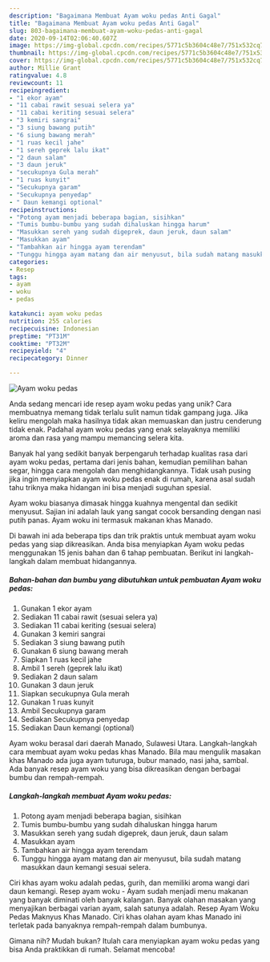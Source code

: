 ```yaml
---
description: "Bagaimana Membuat Ayam woku pedas Anti Gagal"
title: "Bagaimana Membuat Ayam woku pedas Anti Gagal"
slug: 803-bagaimana-membuat-ayam-woku-pedas-anti-gagal
date: 2020-09-14T02:06:40.607Z
image: https://img-global.cpcdn.com/recipes/5771c5b3604c48e7/751x532cq70/ayam-woku-pedas-foto-resep-utama.jpg
thumbnail: https://img-global.cpcdn.com/recipes/5771c5b3604c48e7/751x532cq70/ayam-woku-pedas-foto-resep-utama.jpg
cover: https://img-global.cpcdn.com/recipes/5771c5b3604c48e7/751x532cq70/ayam-woku-pedas-foto-resep-utama.jpg
author: Millie Grant
ratingvalue: 4.8
reviewcount: 11
recipeingredient:
- "1 ekor ayam"
- "11 cabai rawit sesuai selera ya"
- "11 cabai keriting sesuai selera"
- "3 kemiri sangrai"
- "3 siung bawang putih"
- "6 siung bawang merah"
- "1 ruas kecil jahe"
- "1 sereh geprek lalu ikat"
- "2 daun salam"
- "3 daun jeruk"
- "secukupnya Gula merah"
- "1 ruas kunyit"
- "Secukupnya garam"
- "Secukupnya penyedap"
- " Daun kemangi optional"
recipeinstructions:
- "Potong ayam menjadi beberapa bagian, sisihkan"
- "Tumis bumbu-bumbu yang sudah dihaluskan hingga harum"
- "Masukkan sereh yang sudah digeprek, daun jeruk, daun salam"
- "Masukkan ayam"
- "Tambahkan air hingga ayam terendam"
- "Tunggu hingga ayam matang dan air menyusut, bila sudah matang masukkan daun kemangi sesuai selera."
categories:
- Resep
tags:
- ayam
- woku
- pedas

katakunci: ayam woku pedas 
nutrition: 255 calories
recipecuisine: Indonesian
preptime: "PT31M"
cooktime: "PT32M"
recipeyield: "4"
recipecategory: Dinner

---
```



![Ayam woku pedas](https://img-global.cpcdn.com/recipes/5771c5b3604c48e7/751x532cq70/ayam-woku-pedas-foto-resep-utama.jpg)

Anda sedang mencari ide resep ayam woku pedas yang unik? Cara membuatnya memang tidak terlalu sulit namun tidak gampang juga. Jika keliru mengolah maka hasilnya tidak akan memuaskan dan justru cenderung tidak enak. Padahal ayam woku pedas yang enak selayaknya memiliki aroma dan rasa yang mampu memancing selera kita.

Banyak hal yang sedikit banyak berpengaruh terhadap kualitas rasa dari ayam woku pedas, pertama dari jenis bahan, kemudian pemilihan bahan segar, hingga cara mengolah dan menghidangkannya. Tidak usah pusing jika ingin menyiapkan ayam woku pedas enak di rumah, karena asal sudah tahu triknya maka hidangan ini bisa menjadi suguhan spesial.

Ayam woku biasanya dimasak hingga kuahnya mengental dan sedikit menyusut. Sajian ini adalah lauk yang sangat cocok bersanding dengan nasi putih panas. Ayam woku ini termasuk makanan khas Manado.


Di bawah ini ada beberapa tips dan trik praktis untuk membuat ayam woku pedas yang siap dikreasikan. Anda bisa menyiapkan Ayam woku pedas menggunakan 15 jenis bahan dan 6 tahap pembuatan. Berikut ini langkah-langkah dalam membuat hidangannya.

<!--inarticleads1-->

##### Bahan-bahan dan bumbu yang dibutuhkan untuk pembuatan Ayam woku pedas:

1. Gunakan 1 ekor ayam
1. Sediakan 11 cabai rawit (sesuai selera ya)
1. Sediakan 11 cabai keriting (sesuai selera)
1. Gunakan 3 kemiri sangrai
1. Sediakan 3 siung bawang putih
1. Gunakan 6 siung bawang merah
1. Siapkan 1 ruas kecil jahe
1. Ambil 1 sereh (geprek lalu ikat)
1. Sediakan 2 daun salam
1. Gunakan 3 daun jeruk
1. Siapkan secukupnya Gula merah
1. Gunakan 1 ruas kunyit
1. Ambil Secukupnya garam
1. Sediakan Secukupnya penyedap
1. Sediakan  Daun kemangi (optional)


Ayam woku berasal dari daerah Manado, Sulawesi Utara. Langkah-langkah cara membuat ayam woku pedas khas Manado. Bila mau mengulik masakan khas Manado ada juga ayam tuturuga, bubur manado, nasi jaha, sambal. Ada banyak resep ayam woku yang bisa dikreasikan dengan berbagai bumbu dan rempah-rempah. 

<!--inarticleads2-->

##### Langkah-langkah membuat Ayam woku pedas:

1. Potong ayam menjadi beberapa bagian, sisihkan
1. Tumis bumbu-bumbu yang sudah dihaluskan hingga harum
1. Masukkan sereh yang sudah digeprek, daun jeruk, daun salam
1. Masukkan ayam
1. Tambahkan air hingga ayam terendam
1. Tunggu hingga ayam matang dan air menyusut, bila sudah matang masukkan daun kemangi sesuai selera.


Ciri khas ayam woku adalah pedas, gurih, dan memiliki aroma wangi dari daun kemangi. Resep ayam woku - Ayam sudah menjadi menu makanan yang banyak diminati oleh banyak kalangan. Banyak olahan masakan yang menyajikan berbagai varian ayam, salah satunya adalah. Resep Ayam Woku Pedas Maknyus Khas Manado. Ciri khas olahan ayam khas Manado ini terletak pada banyaknya rempah-rempah dalam bumbunya. 

Gimana nih? Mudah bukan? Itulah cara menyiapkan ayam woku pedas yang bisa Anda praktikkan di rumah. Selamat mencoba!

